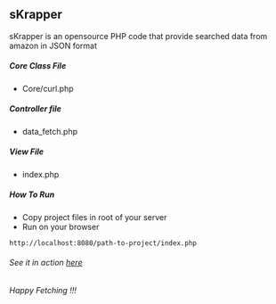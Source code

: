 ## sKrapper

sKrapper is an opensource PHP code that provide searched data from amazon in JSON format

##### Core Class File

* Core/curl.php

##### Controller file

* data_fetch.php

##### View File

* index.php

##### How To Run

* Copy project files in root of your server
* Run on your browser

```
http://localhost:8080/path-to-project/index.php
```

###### See it in action [here](https://skrapper-3839.herokuapp.com/)
###### Happy Fetching !!!